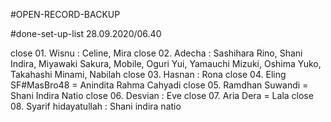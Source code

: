 #OPEN-RECORD-BACKUP

#done-set-up-list 28.09.2020/06.40

close 01. Wisnu : Celine, Mira
close 02. Adecha : Sashihara Rino, Shani Indira, Miyawaki Sakura, Mobile, Oguri Yui, Yamauchi Mizuki, Oshima Yuko, Takahashi Minami, Nabilah
close 03. Hasnan : Rona
close 04. Eling SF#MasBro48 = Anindita Rahma Cahyadi
close 05. Ramdhan Suwandi = Shani Indira Natio
close 06. Desvian : Eve
close 07. Aria Dera = Lala
close 08. Syarif hidayatullah : Shani indira natio
